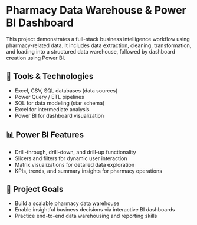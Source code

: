 # Pharmacy Data Warehouse & Power BI Dashboard
This project demonstrates a full-stack business intelligence workflow using pharmacy-related data. It includes data extraction, cleaning, transformation, and loading into a structured data warehouse, followed by dashboard creation using Power BI.

## 🔧 Tools & Technologies
- Excel, CSV, SQL databases (data sources)
- Power Query / ETL pipelines
- SQL for data modeling (star schema)
- Excel for intermediate analysis
- Power BI for dashboard visualization

## 📊 Power BI Features
- Drill-through, drill-down, and drill-up functionality
- Slicers and filters for dynamic user interaction
- Matrix visualizations for detailed data exploration
- KPIs, trends, and summary insights for pharmacy operations

## 🏁 Project Goals
- Build a scalable pharmacy data warehouse
- Enable insightful business decisions via interactive BI dashboards
- Practice end-to-end data warehousing and reporting skills
